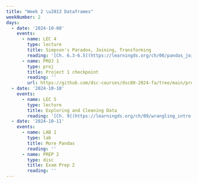 ```yaml
---
title: "Week 2 \u2013 Dataframes"
weekNumber: 2
days:
  - date: '2024-10-08'
    events:
      - name: LEC 4
        type: lecture
        title: Simpson's Paradox, Joining, Transforming
        reading: '[Ch. 6.3-6.5](https://learningds.org/ch/06/pandas_joining.html)'
      - name: PROJ 1
        type: proj
        title: Project 1 checkpoint
        reading: ''
        url: https://github.com/dsc-courses/dsc80-2024-fa/tree/main/projects/project01
  - date: '2024-10-10'
    events:
      - name: LEC 5
        type: lecture
        title: Exploring and Cleaning Data
        reading: '[Ch. 9](https://learningds.org/ch/09/wrangling_intro.html) and [10](https://learningds.org/ch/10/eda_intro.html)'
  - date: '2024-10-11'
    events:
      - name: LAB 2
        type: lab
        title: More Pandas
        reading: ''
      - name: PREP 2
        type: disc
        title: Exam Prep 2
        reading: ''
---
```

